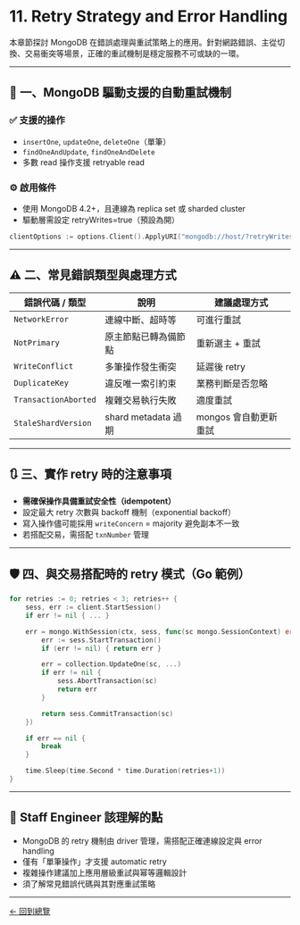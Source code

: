 # 11. Retry Strategy and Error Handling

本章節探討 MongoDB 在錯誤處理與重試策略上的應用。針對網路錯誤、主從切換、交易衝突等場景，正確的重試機制是穩定服務不可或缺的一環。

---

## 🔁 一、MongoDB 驅動支援的自動重試機制

### ✅ 支援的操作
- `insertOne`, `updateOne`, `deleteOne`（單筆）
- `findOneAndUpdate`, `findOneAndDelete`
- 多數 read 操作支援 retryable read

### ⚙️ 啟用條件
- 使用 MongoDB 4.2+，且連線為 replica set 或 sharded cluster
- 驅動層需設定 retryWrites=true（預設為開）

```go
clientOptions := options.Client().ApplyURI("mongodb://host/?retryWrites=true")
```

---

## ⚠️ 二、常見錯誤類型與處理方式

| 錯誤代碼 / 類型     | 說明                          | 建議處理方式           |
|----------------------|-------------------------------|------------------------|
| `NetworkError`       | 連線中斷、超時等               | 可進行重試             |
| `NotPrimary`         | 原主節點已轉為備節點           | 重新選主 + 重試        |
| `WriteConflict`      | 多筆操作發生衝突               | 延遲後 retry           |
| `DuplicateKey`       | 違反唯一索引約束               | 業務判斷是否忽略       |
| `TransactionAborted` | 複雜交易執行失敗               | 適度重試               |
| `StaleShardVersion`  | shard metadata 過期            | mongos 會自動更新重試  |

---

## 🔃 三、實作 retry 時的注意事項

- **需確保操作具備重試安全性（idempotent）**
- 設定最大 retry 次數與 backoff 機制（exponential backoff）
- 寫入操作儘可能採用 `writeConcern` = majority 避免副本不一致
- 若搭配交易，需搭配 `txnNumber` 管理

---

## 🛡 四、與交易搭配時的 retry 模式（Go 範例）

```go
for retries := 0; retries < 3; retries++ {
    sess, err := client.StartSession()
    if err != nil { ... }

    err = mongo.WithSession(ctx, sess, func(sc mongo.SessionContext) error {
        err := sess.StartTransaction()
        if (err != nil) { return err }

        err = collection.UpdateOne(sc, ...)
        if err != nil {
            sess.AbortTransaction(sc)
            return err
        }

        return sess.CommitTransaction(sc)
    })

    if err == nil {
        break
    }

    time.Sleep(time.Second * time.Duration(retries+1))
}
```

---

## 🧠 Staff Engineer 該理解的點

- MongoDB 的 retry 機制由 driver 管理，需搭配正確連線設定與 error handling
- 僅有「單筆操作」才支援 automatic retry
- 複雜操作建議加上應用層級重試與幂等邏輯設計
- 須了解常見錯誤代碼與其對應重試策略

---

[← 回到總覽](../Mongo_Summary.md)